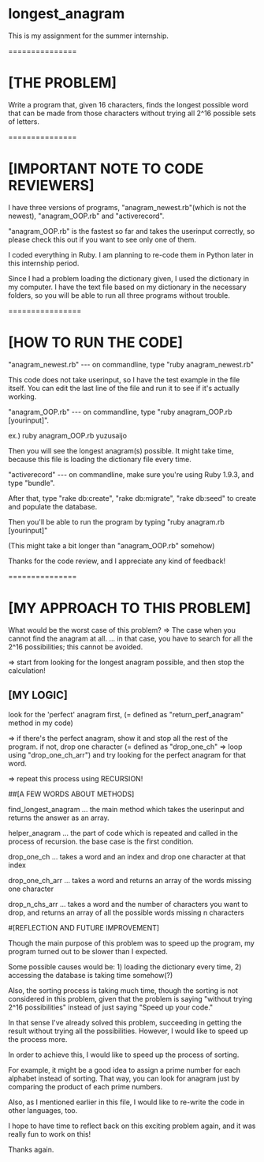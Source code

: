 longest_anagram
===============

This is my assignment for the summer internship.

===============
# [THE PROBLEM]

Write a program that, given 16 characters, finds the longest possible word that can be made from those characters without trying all 2^16 possible sets of letters.


===============
# [IMPORTANT NOTE TO CODE REVIEWERS]

I have three versions of programs, "anagram_newest.rb"(which is not the newest), "anagram_OOP.rb" and "activerecord".

"anagram_OOP.rb" is the fastest so far and takes the userinput correctly, so please check this out if you want to see only one of them.

I coded everything in Ruby. I am planning to re-code them in Python later in this internship period.

Since I had a problem loading the dictionary given, I used the dictionary in my computer. I have the text file based on my dictionary in the necessary folders, so you will be able to run all three programs without trouble.


================
# [HOW TO RUN THE CODE]


"anagram_newest.rb" --- on commandline, type "ruby anagram_newest.rb"

This code does not take userinput, so I have the test example in the file itself. You can edit the last line of the file and run it to see if it's actually working.



"anagram_OOP.rb" --- on commandline, type "ruby anagram_OOP.rb [yourinput]".

ex.) ruby anagram_OOP.rb yuzusaijo

Then you will see the longest anagram(s) possible.
It might take time, because this file is loading the dictionary file every time.



"activerecord" --- on commandline, make sure you're using Ruby 1.9.3, and type "bundle".

After that, type "rake db:create", "rake db:migrate",
"rake db:seed" to create and populate the database.

Then you'll be able to run the program by typing "ruby anagram.rb [yourinput]"

(This might take a bit longer than "anagram_OOP.rb" somehow)



Thanks for the code review, and I appreciate any kind of feedback!


===============
# [MY APPROACH TO THIS PROBLEM]

What would be the worst case of this problem? => The case when you cannot find the anagram at all. 
... in that case, you have to search for all the 2^16 possibilities; this cannot be avoided.


=> start from looking for the longest anagram possible, and then stop the calculation!



## [MY LOGIC]

look for the 'perfect' anagram first, (= defined as "return_perf_anagram" method in my code)

=> if there's the perfect anagram, show it and stop all the rest of the program.
if not, drop one character (= defined as "drop_one_ch" => loop using "drop_one_ch_arr") and try looking for the perfect anagram for that word.

=> repeat this process using RECURSION!



##[A FEW WORDS ABOUT METHODS]

find_longest_anagram ... the main method which takes the userinput and returns the answer as an array.

helper_anagram ... the part of code which is repeated and called in the process of recursion. the base case is the first condition.

drop_one_ch ... takes a word and an index and drop one character at that index

drop_one_ch_arr ... takes a word and returns an array of the words missing one character

drop_n_chs_arr ... takes a word and the number of characters you want to drop, and returns an array of all the possible words missing n characters


#[REFLECTION AND FUTURE IMPROVEMENT]

Though the main purpose of this problem was to speed up the program, my program turned out to be slower than I expected.

Some possible causes would be: 1) loading the dictionary every time, 2) accessing the database is taking time somehow(?)

Also, the sorting process is taking much time, though the sorting is not considered in this problem, given that the problem is saying "without trying 2^16 possibilities" instead of just saying "Speed up your code."

In that sense I've already solved this problem, succeeding in getting the result without trying all the possibilities.
However, I would like to speed up the process more.

In order to achieve this, I would like to speed up the process of sorting.

For example, it might be a good idea to assign a prime number for each alphabet instead of sorting. That way, you can look for anagram just by comparing the product of each prime numbers.

Also, as I mentioned earlier in this file, I would like to re-write the code in other languages, too.

I hope to have time to reflect back on this exciting problem again, and it was really fun to work on this!

Thanks again.